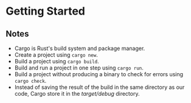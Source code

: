 # Getting Started

## Notes

- Cargo is Rust's build system and package manager.
- Create a project using `cargo new`.
- Build a project using `cargo build`.
- Build and run a project in one step using `cargo run`.
- Build a project without producing a binary to check for errors using `cargo check`.
- Instead of saving the result of the build in the same directory as our code, Cargo store it in the _target/debug_ directory.
